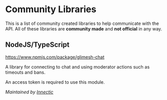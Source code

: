 # Community Libraries

This is a list of community created libraries to help communicate with the API. All of these libraries are **community made** and **not official** in any way.

## NodeJS/TypeScript
https://www.npmjs.com/package/glimesh-chat

A library for connecting to chat and using moderator actions such as timeouts and bans.

An access token is required to use this module.

*Maintained by [Innectic](https://glimesh.tv/Innectic)*
